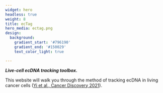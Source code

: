```yaml
---
widget: hero
headless: true
weight: 8
title: ecTag
hero_media: ectag.png
design:
  background:
    gradient_start: '#796190'
    gradient_end: '#150029'
    text_color_light: true

---
```


**_Live-cell ecDNA tracking toolbox._**



This website will walk you through the method of tracking ecDNA in living cancer cells 
([Yi et al., Cancer Discovery 2021](https://cancerdiscovery.aacrjournals.org/content/12/2/468)).


